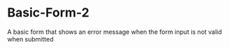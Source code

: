 # Basic-Form-2
A basic form that shows an error message when the form input is not valid when submitted
